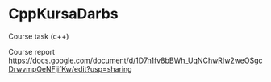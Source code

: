 # CppKursaDarbs
Course task (с++)

Course report
https://docs.google.com/document/d/1D7n1fv8bBWh_UqNChwRIw2weOSgcDrwvmpQeNFjifKw/edit?usp=sharing  
